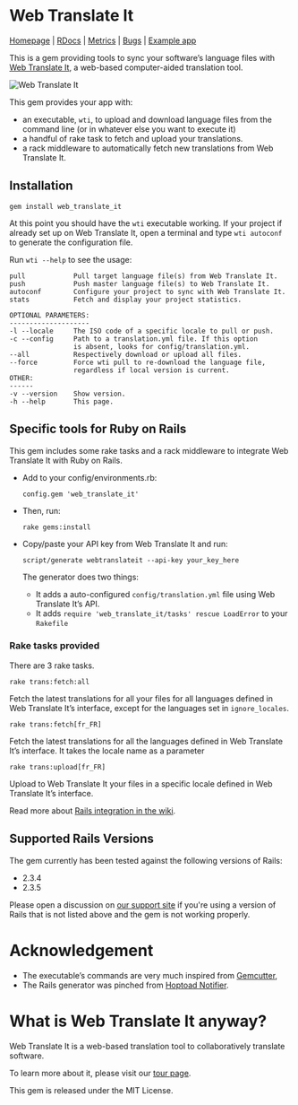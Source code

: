 # Web Translate It

[Homepage](https://webtranslateit.com) | 
[RDocs](http://yardoc.org/docs/AtelierConvivialite-webtranslateit) | 
[Metrics](http://getcaliper.com/caliper/project?repo=git%3A%2F%2Fgithub.com%2FAtelierConvivialite%2Fwebtranslateit.git) | 
[Bugs](http://github.com/AtelierConvivialite/webtranslateit/issues) | 
[Example app](http://github.com/AtelierConvivialite/rails_example_app)

This is a gem providing tools to sync your software’s language files with [Web Translate It](https://webtranslateit.com), a web-based computer-aided translation tool.

![Web Translate It](http://s3.amazonaws.com:80/edouard.baconfile.com/web_translate_it%2Fwti.png)

This gem provides your app with:

* an executable, `wti`, to upload and download language files from the command line (or in whatever else you want to execute it)
* a handful of rake task to fetch and upload your translations.
* a rack middleware to automatically fetch new translations from Web Translate It.

## Installation

    gem install web_translate_it
    
At this point you should have the `wti` executable working.
If your project if already set up on Web Translate It, open a terminal and type `wti autoconf` to generate the configuration file.

Run `wti --help` to see the usage:

    pull            Pull target language file(s) from Web Translate It.
    push            Push master language file(s) to Web Translate It.
    autoconf        Configure your project to sync with Web Translate It.
    stats           Fetch and display your project statistics.

    OPTIONAL PARAMETERS:
    --------------------
    -l --locale     The ISO code of a specific locale to pull or push.
    -c --config     Path to a translation.yml file. If this option
                    is absent, looks for config/translation.yml.
    --all           Respectively download or upload all files.
    --force         Force wti pull to re-download the language file,
                    regardless if local version is current.
    OTHER:
    ------
    -v --version    Show version.
    -h --help       This page.

## Specific tools for Ruby on Rails

This gem includes some rake tasks and a rack middleware to integrate Web Translate It with Ruby on Rails.

* Add to your config/environments.rb:

    `config.gem 'web_translate_it'`
    
* Then, run:

    `rake gems:install`

* Copy/paste your API key from Web Translate It and run:

    `script/generate webtranslateit --api-key your_key_here`
    
  The generator does two things:
  
  - It adds a auto-configured `config/translation.yml` file using Web Translate It’s API.
  - It adds `require 'web_translate_it/tasks' rescue LoadError` to your `Rakefile`
  
### Rake tasks provided

There are 3 rake tasks.

    rake trans:fetch:all
  
Fetch the latest translations for all your files for all languages defined in Web Translate It’s interface, except for the languages set in `ignore_locales`.

    rake trans:fetch[fr_FR]
  
Fetch the latest translations for all the languages defined in Web Translate It’s interface. It takes the locale name as a parameter

    rake trans:upload[fr_FR]
    
Upload to Web Translate It your files in a specific locale defined in Web Translate It’s interface.

Read more about [Rails integration in the wiki](http://wiki.github.com/AtelierConvivialite/webtranslateit/).


## Supported Rails Versions

The gem currently has been tested against the following versions of Rails:

* 2.3.4
* 2.3.5

Please open a discussion on [our support site](http://help.webtranslateit.com) if you're using a version of Rails that is not listed above and the gem is not working properly.

# Acknowledgement

* The executable’s commands are very much inspired from [Gemcutter](http://gemcutter.org/),
* The Rails generator was pinched from [Hoptoad Notifier](http://github.com/thoughtbot/hoptoad_notifier/).

# What is Web Translate It anyway?

Web Translate It is a web-based translation tool to collaboratively translate software.

To learn more about it, please visit our [tour page](https://webtranslateit.com/tour).

This gem is released under the MIT License.
